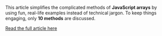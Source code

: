 This article simplifies the complicated methods of **JavaScript arrays** by using fun, real-life examples instead of technical jargon. To keep things engaging, only **10 methods** are discussed.

[Read the full article here](https://explaining-js-array-methods.hashnode.dev/explaining-10-js-array-methods-through-example)